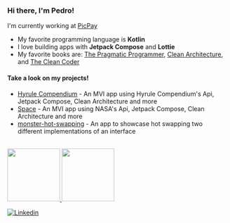 ### Hi there, I'm Pedro!

I'm currently working at [PicPay](https://www.picpay.com/site)

- My favorite programming language is **Kotlin**
- I love building apps with **Jetpack Compose** and **Lottie**
- My favorite books are: [The Pragmatic Programmer](https://www.goodreads.com/book/show/4099.The_Pragmatic_Programmer), [Clean Architecture]( https://www.goodreads.com/book/show/18043011-clean-architecture), and [The Clean Coder](https://www.goodreads.com/book/show/10284614-the-clean-coder)

#### Take a look on my projects!
- [Hyrule Compendium](https://github.com/PedroKcz/Hyrule-Compendium) - An MVI app using Hyrule Compendium's Api, Jetpack Compose, Clean Architecture and more
- [Space](https://github.com/PedroKcz/space) - An MVI app using NASA's Api, Jetpack Compose, Clean Architecture and more
- [monster-hot-swapping](https://github.com/PedroKcz/monster-hot-swapping) - An app to showcase hot swapping two different implementations of an interface

<div><br>
 <a href="https://github.com/PedroKcz">
 <img height="120em" src="https://github-readme-stats.vercel.app/api?username=PedroKcz&show_icons=true&theme=gotham&include_all_commits=true&count_private=true"/>
 <img height="120em" src="https://github-readme-stats.vercel.app/api/top-langs/?username=PedroKcz&layout=compact&langs_count=2&theme=gotham"/>
</div>  


[![Linkedin](https://img.shields.io/badge/-LinkedIn-blue?style=flat&logo=Linkedin&logoColor=white)](https://www.linkedin.com/in/pedro-marcos-derkacz-7322b5113/)

  
